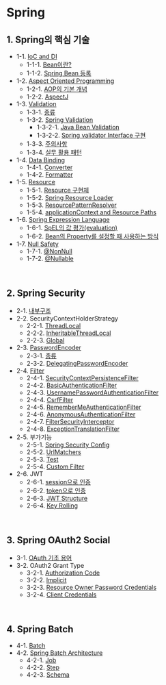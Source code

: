 # Spring



## 1. Spring의 핵심 기술

- 1-1. [IoC and DI](https://github.com/gimhanul/TIL/blob/main/Spring/core/IoC%20and%20DI/IoC%20and%20DI.md)
    - 1-1-1. [Bean이란?](https://github.com/gimhanul/TIL/blob/main/Spring/core/IoC%20and%20DI/Bean/Bean.md)
    - 1-1-2. [Spring Bean 등록](https://github.com/gimhanul/TIL/blob/main/Spring/core/IoC%20and%20DI/Bean/spring%20bean%20%EB%93%B1%EB%A1%9D.md)
- 1-2. [Aspect Oriented Programming](https://github.com/gimhanul/TIL/blob/main/Spring/core/Aspect%20Oriented%20Programming/Aspect%20Oriented%20Programming.md)
    - 1-2-1. [AOP의 기본 개념](https://github.com/gimhanul/TIL/blob/main/Spring/core/Aspect%20Oriented%20Programming/AOP%EC%9D%98%20%EA%B8%B0%EB%B3%B8%20%EA%B0%9C%EB%85%90.md)
    - 1-2-2. [AspectJ](https://github.com/gimhanul/TIL/blob/main/Spring/core/Aspect%20Oriented%20Programming/AspectJ.md)
- 1-3. [Validation](https://github.com/gimhanul/TIL/blob/main/Spring/core/Validation/validation.md)
    - 1-3-1. [종류](https://github.com/gimhanul/TIL/blob/main/Spring/core/Validation/%EC%A2%85%EB%A5%98.md)
    - 1-3-2. [Spring Validation](https://github.com/gimhanul/TIL/blob/main/Spring/core/Validation/spring%EC%9D%98%20validation/spring%EC%9D%98%20validation.md)
        - 1-3-2-1. [Java Bean Validation](https://github.com/gimhanul/TIL/blob/main/Spring/core/Validation/spring%EC%9D%98%20validation/Java%20Bean%20Validation.md)
        - 1-3-2-2. [Spring validator Interface 구현](https://github.com/gimhanul/TIL/blob/main/Spring/core/Validation/spring%EC%9D%98%20validation/spring%20validator%20interface%20%EA%B5%AC%ED%98%84.md)
    - 1-3-3. [주의사항](https://github.com/gimhanul/TIL/blob/main/Spring/core/Validation/%EC%A3%BC%EC%9D%98%EC%82%AC%ED%95%AD.md)
    - 1-3-4. [실무 활용 패턴](https://github.com/gimhanul/TIL/blob/main/Spring/core/Validation/%EC%8B%A4%EB%AC%B4%ED%99%9C%EC%9A%A9%ED%8C%A8%ED%84%B4.md)
- 1-4. [Data Binding](https://github.com/gimhanul/TIL/blob/main/Spring/core/Data%20Binding/Data%20Binding.md)
    - 1-4-1. [Converter](https://github.com/gimhanul/TIL/blob/main/Spring/core/Data%20Binding/converter.md)
    - 1-4-2. [Formatter](https://github.com/gimhanul/TIL/blob/main/Spring/core/Data%20Binding/formatter.md)
- 1-5. [Resource](https://github.com/gimhanul/TIL/blob/main/Spring/core/Resource/resource.md)
    - 1-5-1. [Resource 구현체](https://github.com/gimhanul/TIL/blob/main/Spring/core/Resource/resource%20%EA%B5%AC%ED%98%84%EC%B2%B4.md)
    - 1-5-2. [Spring Resource Loader](https://github.com/gimhanul/TIL/blob/main/Spring/core/Resource/Spring%20ResourceLoader.md)
    - 1-5-3. [ResourcePatternResolver](https://github.com/gimhanul/TIL/blob/main/Spring/core/Resource/ResourcePatternResolver.md)
    - 1-5-4. [applicationContext and Resource Paths](https://github.com/gimhanul/TIL/blob/main/Spring/core/Resource/ApplicationContexts%20and%20Resource%20Paths.md)
- 1-6. [Spring Expression Language](https://github.com/gimhanul/TIL/blob/main/Spring/core/SpEL/SpEL.md)
    - 1-6-1. [SpEL의 값 평가(evaluation)](https://github.com/gimhanul/TIL/blob/main/Spring/core/SpEL/SpLE%EC%9D%98%20%EA%B0%92%20%ED%8F%89%EA%B0%80.md)
    - 1-6-2. [Bean의 Property를 설정할 때 사용하는 방식](https://github.com/gimhanul/TIL/blob/main/Spring/core/SpEL/Bean%EC%9D%98%20Property%EB%A5%BC%20%EC%84%A4%EC%A0%95%ED%95%A0%20%EB%95%8C%20%EC%82%AC%EC%9A%A9%ED%95%98%EB%8A%94%20%EB%B0%A9%EC%8B%9D.md)
- 1-7. [Null Safety](https://github.com/gimhanul/TIL/blob/main/Spring/core/Null%20Safety/Null%20Safety.md)
    - 1-7-1. [@NonNull](https://github.com/gimhanul/TIL/blob/main/Spring/core/Null%20Safety/%40NonNull.md)
    - 1-7-2. [@Nullable](https://github.com/gimhanul/TIL/blob/main/Spring/core/Null%20Safety/%40Nullable.md)

<br>

## 2. Spring Security

- 2-1. [내부구조](https://github.com/gimhanul/TIL/blob/main/Spring/Security/%EB%82%B4%EB%B6%80%EA%B5%AC%EC%A1%B0.md)
- 2-2. SecurityContextHolderStrategy
    - 2-2-1. [ThreadLocal](https://github.com/gimhanul/TIL/blob/main/Spring/Security/SecurityContextHolderStrategy/ThreadLocal.md)
    - 2-2-2. [InheritableThreadLocal](https://github.com/gimhanul/TIL/blob/main/Spring/Security/SecurityContextHolderStrategy/InheritableThreadLocal.md)
    - 2-2-3. [Global](https://github.com/gimhanul/TIL/blob/main/Spring/Security/SecurityContextHolderStrategy/Global.md)
- 2-3. [PasswordEncoder](https://github.com/gimhanul/TIL/tree/main/Spring/Security/PasswordEncoder/PasswordEncoder.md)
    - 2-3-1. [종류](https://github.com/gimhanul/TIL/blob/main/Spring/Security/PasswordEncoder/PasswordEncoder.md)
    - 2-3-2. [DelegatingPasswordEncoder](https://github.com/gimhanul/TIL/blob/main/Spring/Security/PasswordEncoder/DelegatingPasswordEncoder.md)
- 2-4. [Filter](https://github.com/gimhanul/TIL/blob/main/Spring/Security/Filter/Filter.md)
    - 2-4-1. [SecurityContextPersistenceFilter](https://github.com/gimhanul/TIL/blob/main/Spring/Security/Filter/SecurityContextPersistenceFilter.md)
    - 2-4-2. [BasicAuthenticationFilter](https://github.com/gimhanul/TIL/blob/main/Spring/Security/Filter/BasicAuthenticationFilter.md)
    - 2-4-3. [UsernamePasswordAuthenticationFilter](https://github.com/gimhanul/TIL/blob/main/Spring/Security/Filter/UsernamePasswordAuthenticationFilter.md)
    - 2-4-4. [CsrfFilter](https://github.com/gimhanul/TIL/blob/main/Spring/Security/Filter/CsrfFilter.md)
    - 2-4-5. [RememberMeAuthenticationFilter](https://github.com/gimhanul/TIL/blob/main/Spring/Security/Filter/RememberMeAuthenticationFilter.md)
    - 2-4-6. [AnonymousAuthenticationFilter](https://github.com/gimhanul/TIL/blob/main/Spring/Security/Filter/AnonymousAuthenticationFilter.md)
    - 2-4-7. [FilterSecurityInterceptor](https://github.com/gimhanul/TIL/blob/main/Spring/Security/Filter/FilterSecurityInterceptor.md)
    - 2-4-8. [ExceptionTranslationFilter](https://github.com/gimhanul/TIL/blob/main/Spring/Security/Filter/ExceptionTranslationFilter.md)
- 2-5. 부가기능
    - 2-5-1. [Spring Security Config](https://github.com/gimhanul/TIL/tree/main/Spring/Security/add-ons/Config.md)
    - 2-5-2. [UrlMatchers](https://github.com/gimhanul/TIL/tree/main/Spring/Security/add-ons/UrlMatchers.md)
    - 2-5-3. [Test](https://github.com/gimhanul/TIL/tree/main/Spring/Security/add-ons/Test.md)
    - 2-5-4. [Custom Filter](https://github.com/gimhanul/TIL/tree/main/Spring/Security/add-ons/CustomFilter.md)
- 2-6. JWT
    - 2-6-1. [session으로 인증](https://github.com/gimhanul/TIL/tree/main/Spring/Security/JWT/session.md)
    - 2-6-2. [token으로 인증](https://github.com/gimhanul/TIL/tree/main/Spring/Security/JWT/token.md)
    - 2-6-3. [JWT Structure](https://github.com/gimhanul/TIL/tree/main/Spring/Security/JWT/JWTStructure.md)
    - 2-6-4. [Key Rolling](https://github.com/gimhanul/TIL/tree/main/Spring/Security/JWT/KeyRolling.md)

<br>

## 3. Spring OAuth2 Social

- 3-1. [OAuth 기초 용어](https://github.com/gimhanul/TIL/blob/main/Spring/OAuth2/%EC%9A%A9%EC%96%B4.md)
- 3-2. OAuth2 Grant Type
    - 3-2-1. [Authorization Code](https://github.com/gimhanul/TIL/tree/main/Spring/OAuth2/grantType/AuthorizationCode.md)
    - 3-2-2. [Implicit](https://github.com/gimhanul/TIL/tree/main/Spring/OAuth2/grantType/Implicit.md)
    - 3-2-3. [Resource Owner Password Credentials](https://github.com/gimhanul/TIL/tree/main/Spring/OAuth2/grantType/ResourceOwnerPasswordCredentials.md)
    - 3-2-4. [Client Credentials](https://github.com/gimhanul/TIL/tree/main/Spring/OAuth2/grantType/ClientCredentials.md)

<br>

## 4. Spring Batch

- 4-1. [Batch](https://github.com/gimhanul/TIL/tree/main/Spring/Batch/batch.md)
- 4-2. [Spring Batch Architecture]()
    - 4-2-1. [Job](https://github.com/gimhanul/TIL/tree/main/Spring/Batch/job.md)
    - 4-2-2. [Step](https://github.com/gimhanul/TIL/tree/main/Spring/Batch/step.md)
    - 4-2-3. [Schema](https://github.com/gimhanul/TIL/tree/main/Spring/Batch/schema.md)


